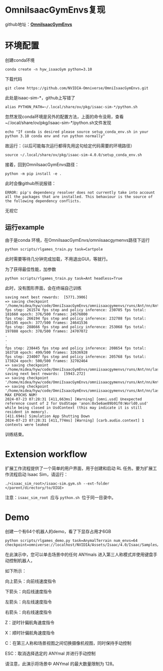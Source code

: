# OmniIsaacGymEnvs复现

github地址：**[OmniIsaacGymEnvs](https://github.com/isaac-sim/OmniIsaacGymEnvs)**

# 环境配置

创建conda环境

```
conda create -n hyw_isaacGym python=3.10
```

下载代码

```
git clone https://github.com/NVIDIA-Omniverse/OmniIsaacGymEnvs.git
```

此处是isaac-sim-*，github上写错了	

```
alias PYTHON_PATH=~/.local/share/ov/pkg/isaac-sim-*/python.sh
```



忽然发现conda环境是另外的配置方法，上面的命令没用，查看~/.local/share/ov/pkg/isaac-sim-*/python.sh文件发现

`echo "If conda is desired please source setup_conda_env.sh in your python 3.10 conda env and run python normally"`

故运行：（以后可能每次运行都得先用这句给定代码需要的环境路径）

```
source ~/.local/share/ov/pkg/isaac-sim-4.0.0/setup_conda_env.sh
```

接着，回到OmniIsaacGymEnvs路径：

```
python -m pip install -e .
```

此时会像github所说报错：

`ERROR: pip's dependency resolver does not currently take into account all the packages that are installed. This behaviour is the source of the following dependency conflicts.`

无视它



## 运行example

由于是conda 环境，在OmniIsaacGymEnvs/omniisaacgymenvs路径下运行

```
python scripts/rlgames_train.py task=Cartpole
```

此时需要等待几分钟完成加载，不用退出GUI，等就行。

为了获得最佳性能，加参数

```
python scripts/rlgames_train.py task=Ant headless=True
```

此时，没有图形界面，会在终端自己训练

```
saving next best rewards:  [5771.3906]
=> saving checkpoint '/home/midea/hyw/code/OmniIsaacGymEnvs/omniisaacgymenvs/runs/Ant/nn/Ant.pth'
fps step: 261574 fps step and policy inference: 230705 fps total: 181660 epoch: 376/500 frames: 24576000
fps step: 266194 fps step and policy inference: 232788 fps total: 185195 epoch: 377/500 frames: 24641536
fps step: 288666 fps step and policy inference: 253068 fps total: 197888 epoch: 378/500 frames: 24707072
.
.
.
fps step: 238445 fps step and policy inference: 208654 fps total: 163718 epoch: 499/500 frames: 32636928
fps step: 234007 fps step and policy inference: 205768 fps total: 173824 epoch: 500/500 frames: 32702464
=> saving checkpoint '/home/midea/hyw/code/OmniIsaacGymEnvs/omniisaacgymenvs/runs/Ant/nn/last_Ant_ep_500_rew_5943.272.pth'
saving next best rewards:  [5943.272]
=> saving checkpoint '/home/midea/hyw/code/OmniIsaacGymEnvs/omniisaacgymenvs/runs/Ant/nn/Ant.pth'
=> saving checkpoint '/home/midea/hyw/code/OmniIsaacGymEnvs/omniisaacgymenvs/runs/Ant/nn/last_Ant_ep_500_rew__5943.272_.pth'
MAX EPOCHS NUM!
2024-07-23 07:28:31 [411,663ms] [Warning] [omni.usd] Unexpected reference count of 2 for UsdStage 'anon:0x5e6ae89b91f0:World0.usd' while being closed in UsdContext (this may indicate it is still resident in memory).
[411.694s] Simulation App Shutting Down
2024-07-23 07:28:31 [411,774ms] [Warning] [carb.audio.context] 1 contexts were leaked
```

训练结束。

# Extension workflow

扩展工作流程提供了一个简单的用户界面，用于创建和启动 RL 任务。要为扩展工作流程启动 Isaac Sim，请运行：

```
./<isaac_sim_root>/isaac-sim.gym.sh --ext-folder </parent/directory/to/OIGE>
```

注意：`isaac_sim_root `应与 `python.sh `位于同一目录中。





# Demo

创建一个有64个机器人的demo，看了下显存占用才6GB

```
python scripts/rlgames_demo.py task=AnymalTerrain num_envs=64 checkpoint=omniverse://localhost/NVIDIA/Assets/Isaac/4.0/Isaac/Samples/OmniIsaacGymEnvs/Checkpoints/anymal_terrain.pth
```

在此演示中，您可以单击场景中的任何 ANYmals 进入第三人称模式并使用键盘手动控制机器人，

如下所示：     

向上箭头：向前线速度指令    

下箭头：向后线速度指令    

左箭头：向左线速度指令    

右箭头：向右线速度指令    

Z：逆时针偏航角速度指令    

X：顺时针偏航角速度指令    

C：在第三人称和场景视图之间切换摄像机视图，同时保持手动控制    

ESC：取消选择选定的 ANYmal 并进行手动控制 

请注意，此演示将场景中 ANYmal 的最大数量限制为 128。





